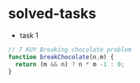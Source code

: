 # solved-tasks
* task 1
```javascript
// 7 KUY Breaking chocolate problem 
function breakChocolate(n,m) {
  return (m && n) ? n * m -1 : 0;
}
```
